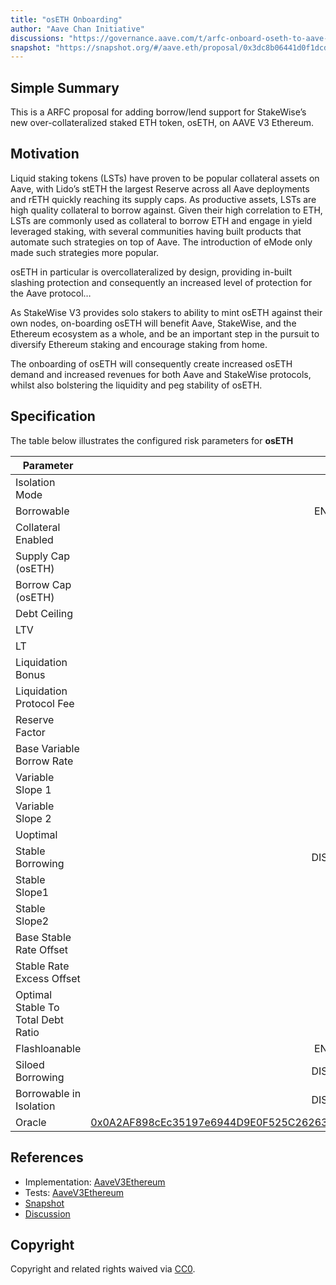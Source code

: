```yaml
---
title: "osETH Onboarding"
author: "Aave Chan Initiative"
discussions: "https://governance.aave.com/t/arfc-onboard-oseth-to-aave-v3-on-ethereum/16913"
snapshot: "https://snapshot.org/#/aave.eth/proposal/0x3dc8b06441d0f1dcd6f4a53d06d62e9bb1ac87ced19020d9c735854bbf68b835"
---
```


## Simple Summary

This is a ARFC proposal for adding borrow/lend support for StakeWise’s new over-collateralized staked ETH token, osETH, on AAVE V3 Ethereum.

## Motivation

Liquid staking tokens (LSTs) have proven to be popular collateral assets on Aave, with Lido’s stETH the largest Reserve across all Aave deployments and rETH quickly reaching its supply caps. As productive assets, LSTs are high quality collateral to borrow against. Given their high correlation to ETH, LSTs are commonly used as collateral to borrow ETH and engage in yield leveraged staking, with several communities having built products that automate such strategies on top of Aave. The introduction of eMode only made such strategies more popular.

osETH in particular is overcollateralized by design, providing in-built slashing protection and consequently an increased level of protection for the Aave protocol…

As StakeWise V3 provides solo stakers to ability to mint osETH against their own nodes, on-boarding osETH will benefit Aave, StakeWise, and the Ethereum ecosystem as a whole, and be an important step in the pursuit to diversify Ethereum staking and encourage staking from home.

The onboarding of osETH will consequently create increased osETH demand and increased revenues for both Aave and StakeWise protocols, whilst also bolstering the liquidity and peg stability of osETH.

## Specification

The table below illustrates the configured risk parameters for **osETH**

| Parameter                          |                                                                                                                 Value |
| ---------------------------------- | --------------------------------------------------------------------------------------------------------------------: |
| Isolation Mode                     |                                                                                                                 False |
| Borrowable                         |                                                                                                               ENABLED |
| Collateral Enabled                 |                                                                                                                  true |
| Supply Cap (osETH)                 |                                                                                                                10,000 |
| Borrow Cap (osETH)                 |                                                                                                                 1,000 |
| Debt Ceiling                       |                                                                                                                 USD 0 |
| LTV                                |                                                                                                                72.5 % |
| LT                                 |                                                                                                                  75 % |
| Liquidation Bonus                  |                                                                                                                 7.5 % |
| Liquidation Protocol Fee           |                                                                                                                  10 % |
| Reserve Factor                     |                                                                                                                  15 % |
| Base Variable Borrow Rate          |                                                                                                                   0 % |
| Variable Slope 1                   |                                                                                                                   7 % |
| Variable Slope 2                   |                                                                                                                 300 % |
| Uoptimal                           |                                                                                                                  45 % |
| Stable Borrowing                   |                                                                                                              DISABLED |
| Stable Slope1                      |                                                                                                                   0 % |
| Stable Slope2                      |                                                                                                                   0 % |
| Base Stable Rate Offset            |                                                                                                                   0 % |
| Stable Rate Excess Offset          |                                                                                                                   0 % |
| Optimal Stable To Total Debt Ratio |                                                                                                                   0 % |
| Flashloanable                      |                                                                                                               ENABLED |
| Siloed Borrowing                   |                                                                                                              DISABLED |
| Borrowable in Isolation            |                                                                                                              DISABLED |
| Oracle                             | [0x0A2AF898cEc35197e6944D9E0F525C2626393442](https://etherscan.io/address/0x0A2AF898cEc35197e6944D9E0F525C2626393442) |

## References

- Implementation: [AaveV3Ethereum](https://github.com/bgd-labs/aave-proposals-v3/blob/main/src/20240320_AaveV3Ethereum_OsETHOnboarding/AaveV3Ethereum_OsETHOnboarding_20240320.sol)
- Tests: [AaveV3Ethereum](https://github.com/bgd-labs/aave-proposals-v3/blob/main/src/20240320_AaveV3Ethereum_OsETHOnboarding/AaveV3Ethereum_OsETHOnboarding_20240320.t.sol)
- [Snapshot](https://snapshot.org/#/aave.eth/proposal/0x3dc8b06441d0f1dcd6f4a53d06d62e9bb1ac87ced19020d9c735854bbf68b835)
- [Discussion](https://governance.aave.com/t/arfc-onboard-oseth-to-aave-v3-on-ethereum/16913)

## Copyright

Copyright and related rights waived via [CC0](https://creativecommons.org/publicdomain/zero/1.0/).
